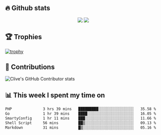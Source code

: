 ## &#128293; Github stats

<!-- GitHub Readme Streak Stats - https://github.com/DenverCoder1/github-readme-streak-stats -->
<p align="center">

<picture>
  <source 
    srcset="https://github-readme-stats.vercel.app/api?username=clivewalkden&count_private=true&show_icons=true&theme=darcula"
    media="(prefers-color-scheme: dark)"
  />
  <source
    srcset="https://github-readme-stats.vercel.app/api?username=clivewalkden&count_private=true&show_icons=true&theme=calm"
    media="(prefers-color-scheme: light), (prefers-color-scheme: no-preference)"
  />
  <img src="https://github-readme-stats.vercel.app/api?username=clivewalkden&count_private=true&show_icons=true&theme=darcula" />
</picture>

<a href="https://git.io/streak-stats" target="_blank">
  <img src="http://github-readme-streak-stats.herokuapp.com?user=clivewalkden&theme=darcula&date_format=j%20M%5B%20Y%5D" />
</a>

</p>

## &#127942; Trophies
[![trophy](https://github-profile-trophy.vercel.app/?username=clivewalkden&theme=onedark)](https://github.com/clivewalkden/github-profile-trophy)

## &#129309; Contributions
![Clive's GitHub Contributor stats](https://github-contributor-stats.vercel.app/api?username=clivewalkden)

## &#128202; This week I spent my time on
<!--START_SECTION:waka-->

```txt
PHP              3 hrs 39 mins   █████████░░░░░░░░░░░░░░░░   35.58 %
Go               1 hr 39 mins    ████░░░░░░░░░░░░░░░░░░░░░   16.05 %
SmartyConfig     1 hr 11 mins    ███░░░░░░░░░░░░░░░░░░░░░░   11.66 %
Shell Script     56 mins         ██▒░░░░░░░░░░░░░░░░░░░░░░   09.13 %
Markdown         31 mins         █▒░░░░░░░░░░░░░░░░░░░░░░░   05.16 %
```

<!--END_SECTION:waka-->
